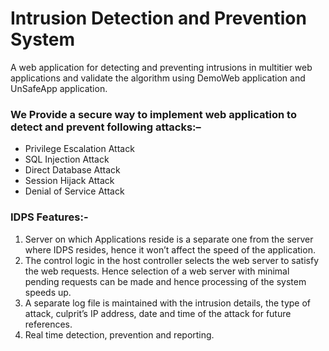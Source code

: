 # Intrusion Detection and Prevention System
A web application for detecting and preventing intrusions in multitier web applications and validate the algorithm using DemoWeb application and UnSafeApp application.

### We Provide a secure way to implement web application to detect and prevent following attacks:–

  * Privilege Escalation Attack
  * SQL Injection Attack
  * Direct Database Attack
  * Session Hijack Attack
  * Denial of Service Attack

### IDPS Features:-
1. Server on which Applications reside is a separate one from the server where IDPS resides, hence it won’t affect the speed of the application.
2. The control logic in the host controller selects the web server to satisfy the web requests. Hence selection of  a web server  with minimal pending requests can be made and hence processing of the system speeds up.
3. A separate log file is maintained with the intrusion details, the type of attack, culprit’s IP address, date and time of the attack for future references.
4. Real time detection, prevention and reporting.
